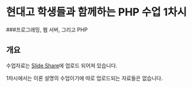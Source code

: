 # 현대고 학생들과 함께하는 PHP 수업 1차시

###프로그래밍, 웹 서버, 그리고 PHP

## 개요

수업자료는 [Slide Share](http://www.slideshare.net/JeongUkJae/php-1-56766060)에 업로드 되어져 있습니다.

1차시에서는 이론 설명의 수업이기에 따로 업로드되는 자료들은 없습니다.